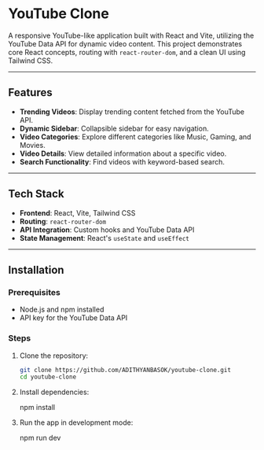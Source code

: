 # YouTube Clone

A responsive YouTube-like application built with React and Vite, utilizing the YouTube Data API for dynamic video content. This project demonstrates core React concepts, routing with `react-router-dom`, and a clean UI using Tailwind CSS.


---

## Features

- **Trending Videos**: Display trending content fetched from the YouTube API.
- **Dynamic Sidebar**: Collapsible sidebar for easy navigation.
- **Video Categories**: Explore different categories like Music, Gaming, and Movies.
- **Video Details**: View detailed information about a specific video.
- **Search Functionality**: Find videos with keyword-based search.

---

## Tech Stack

- **Frontend**: React, Vite, Tailwind CSS
- **Routing**: `react-router-dom`
- **API Integration**: Custom hooks and YouTube Data API
- **State Management**: React's `useState` and `useEffect`

---

## Installation

### Prerequisites

- Node.js and npm installed
- API key for the YouTube Data API

### Steps

1. Clone the repository:

   ```bash
   git clone https://github.com/ADITHYANBASOK/youtube-clone.git
   cd youtube-clone

2. Install dependencies:
   
   npm install

3. Run the app in development mode:
 
   npm run dev
